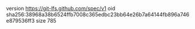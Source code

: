 version https://git-lfs.github.com/spec/v1
oid sha256:38968a38b6524ffb7008c365edbc23bb64e26b7a64144fb896a746e879536ff3
size 785
